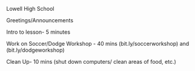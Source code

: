 Lowell High School

Greetings/Announcements

Intro to lesson- 5 minutes

Work on Soccer/Dodge Workshop - 40 mins (bit.ly/soccerworkshop) and (bit.ly/dodgeworkshop)

Clean Up- 10 mins (shut down computers/ clean areas of food, etc.)
